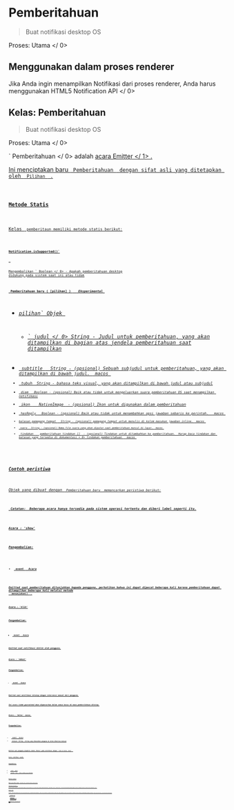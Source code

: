 # Pemberitahuan

> Buat notifikasi desktop OS

Proses:  Utama </ 0></p> 

## Menggunakan dalam proses renderer

Jika Anda ingin menampilkan Notifikasi dari proses renderer, Anda harus menggunakan  HTML5 Notification API </ 0></p> 

## Kelas: Pemberitahuan

> Buat notifikasi desktop OS

Proses:  Utama </ 0></p> 

` Pemberitahuan </ 0> adalah
 <a href="http://nodejs.org/api/events.html#events_class_events_eventemitter"> acara Emitter </ 1> .</p>

<p>Ini menciptakan baru <code> Pemberitahuan </ 0> dengan sifat asli yang ditetapkan oleh <code> Pilihan </ 0> .</p>

<h3>Metode Statis</h3>

<p>Kelas <code> pemberitaun</ 0> memiliki metode statis berikut:</p>

<h4><code>Notification.isSupported()`</h4> 

Mengembalikan ` Boolean </ 0> - Apakah pemberitahuan desktop didukung pada sistem saat ini atau tidak</p>

<h3><code> Pemberitahuan baru ( [pilihan] ) </ 0>  <em> Eksperimental </ 1></h3>

<ul>
<li><code>pilihan` Objek 

* ` judul </ 0>  String - Judul untuk pemberitahuan, yang akan ditampilkan di bagian atas jendela pemberitahuan saat ditampilkan</li>
<li><code> subtitle </ 0>  String - (opsional) Sebuah subjudul untuk pemberitahuan, yang akan ditampilkan di bawah judul. <em> macos </ 1></li>
<li><code> tubuh </ 0> String - bahasa teks visual, yang akan ditampilkan di bawah judul atau subjudul</li>
<li><code> diam </ 0>  Boolean - (opsional) Baik atau tidak untuk mengeluarkan suara pemberitahuan OS saat menampilkan notifikasi</li>
<li><code> ikon </ 0>  <a href="native-image.md"> NativeImage </ 1> - (opsional) Ikon untuk digunakan dalam pemberitahuan</li>
<li><code> hasReply </ 0>  Boolean - (opsional) Baik atau tidak untuk menambahkan opsi jawaban sebaris ke perintah.  <em> macos </ 1></li>
<li><code>balasan pemegang tempat </ 0>  String - (opsional) pemegang tempat untuk menulis di kolom masukan jawaban inline. <em> macos </ 1></li>
<li><code> suara </ 0>  String - (opsional) Nama file suara yang akan diputar saat pemberitahuan muncul di layar. <em> macos </ 1></li>
<li><code> tindakan </ 0>  <a href="structures/notification-action.md"> pemberitahuan tindakan [] </ 1> - (opsional) Tindakan untuk ditambahkan ke pemberitahuan.  Harap baca tindakan dan batasan yang tersedia di dokumentasi < 0> tindakan pemberitahuan </ 0> <em> macos </ 1></li>
</ul></li>
</ul>

<h3>Contoh peristiwa</h3>

<p>Objek yang dibuat dengan <code> Pemberitahuan baru </ 0> memancarkan peristiwa berikut:</p>

<p><strong> Catatan: </ 0> Beberapa acara hanya tersedia pada sistem operasi tertentu dan diberi label seperti itu.</p>

<h4>Acara : 'show'</h4>

<p>Pengembalian:</p>

<ul>
<li><code> event </ 0>  Acara</li>
</ul>

<p>Emitted saat pemberitahuan ditunjukkan kepada pengguna, perhatikan bahwa ini dapat dipecat beberapa kali karena pemberitahuan dapat ditampilkan beberapa kali melalui metode
 <code> menunjukan() </ 0> .</p>

<h4>Acara : 'klik'</h4>

<p>Pengembalian:</p>

<ul>
<li><code> event </ 0>  Acara</li>
</ul>

<p>Emitted saat notifikasi diklik oleh pengguna.</p>

<h4>Acara : 'dekat'</h4>

<p>Pengembalian:</p>

<ul>
<li><code> event </ 0>  Acara</li>
</ul>

<p>Emitted saat notifikasi ditutup dengan intervensi manual dari pengguna.</p>

<p>Ini acara tidak guarunteed akan dipancarkan dalam semua kasus di mana pemberitahuan ditutup.</p>

<h4>Acara : 'balas' <em> macos </ 0></h4>

<p>Pengembalian:</p>

<ul>
<li><code> event </ 0>  Acara</li>
<li><code> balasan</ 0>  String - String yang dimasukkan pengguna ke kolom dibarisan balasan</li>
</ul>

<p>Emitted saat pengguna mengklik tombol "Balas" pada notifikasi dengan <code> telah di balas: benar </ 0> .</p>

<h4>Acara: 'aktifkan' <em> macOS </ 0></h4>

<p>Pengembalian:</p>

<ul>
<li><code> event </ 0>  Acara</li>
<li><code> masukkan </ 0>  Nomor - Indeks tindakan yang diaktifkan</li>
</ul>

<h3>Metode Instance</h3>

<p>Objek yang dibuat dengan <code> Notifikasi baru </ 0> memiliki metode contoh berikut:</p>

<h4><code>pemberitahuan.menunjukkan ()`</h4> 
  Segera tunjukkan notifikasi tersebut kepada pengguna, mohon perhatikan hal ini tidak seperti penerapan Pemberitahuan HTML5, cukup memberi contoh ` Notifikasi baru </ 0> tidak segera menunjukkannya kepada pengguna, Anda perlu memanggil metode ini sebelum OS akan ditampilkan. saya t.</p>

<h3>Memutar Suara</h3>

<p>Di macos , Anda dapat menentukan nama suara yang ingin Anda putar saat pemberitahuan ditampilkan. Salah satu suara default (di bawah Preferensi Sistem> Suara) dapat digunakan, selain file suara khusus. Pastikan file suara disalin di bawah kumpulan aplikasi (misalnya, <code>App kamu .app/isi/sumber daya </ 0> ), atau salah satu dari lokasi berikut:</p>

<ul>
<li><code>~ / Perpustakaan / Suara`</li> 
  
  * `/ Perpustakaan / Suara`
  * `/ Jaringan / Perpustakaan / Suara`
  * `/ Sistem / Perpustakaan / Suara`</ul> 
  
  Lihat dokumen  NS suara </ 0> untuk informasi lebih lanjut.</p>